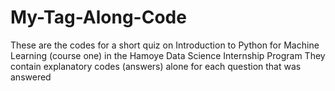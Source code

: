 # My-Tag-Along-Code

These are the codes for a short quiz on Introduction to Python for Machine Learning (course one) in the Hamoye Data Science Internship Program
They contain explanatory codes (answers) alone for each question that was answered
